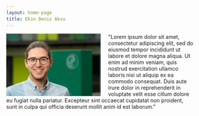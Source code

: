 ```yaml
---
layout: home-page
title: Ekin Deniz Aksu
---
```


<p><img src="foto.jpg" alt="A photo of me" title="That's me!" style="float:left; margin-right: 20px; width:50%; height:50%;">

"Lorem ipsum dolor sit amet, consectetur adipiscing elit, sed do eiusmod tempor incididunt ut labore et dolore magna aliqua. Ut enim ad minim veniam, quis nostrud exercitation ullamco laboris nisi ut aliquip ex ea commodo consequat. Duis aute irure dolor in reprehenderit in voluptate velit esse cillum dolore eu fugiat nulla pariatur. Excepteur sint occaecat cupidatat non proident, sunt in culpa qui officia deserunt mollit anim id est laborum." </p>
